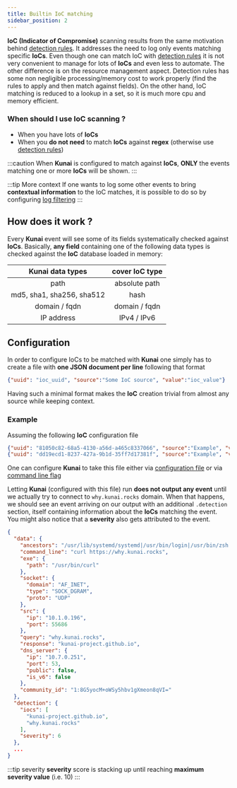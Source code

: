 ```yaml
---
title: Builtin IoC matching
sidebar_position: 2
---
```


**IoC (Indicator of Compromise)** scanning results from the same motivation behind [detection rules](./rule_configuration). It addresses the need to log only events matching specific **IoCs**. Even though one can match IoC with [detection rules](./rule_configuration) it is not very convenient to manage for lots of **IoCs** and even less to automate. The other difference is on the resource management aspect. Detection rules has some non negligible processing/memory cost to work properly (find the rules to apply and then match against fields). On the other hand, IoC matching is reduced to a lookup in a set, so it is much more cpu and memory efficient.

### When should I use IoC scanning ?

* When you have lots of **IoCs**
* When you **do not need** to match **IoCs** against **regex** (otherwise use [detection rules](./rule_configuration))

:::caution
When **Kunai** is configured to match against **IoCs**, **ONLY** the events matching one or more **IoCs** will be shown.
:::

:::tip More context
If one wants to log some other events to bring **contextual information** to the IoC matches, it is possible to do so by configuring [log filtering](./rule_configuration#filtering-rules)
:::

## How does it work ?

Every **Kunai** event will see some of its fields systematically checked against **IoCs**. Basically, **any field** containing one of the following data types is checked against the **IoC** database loaded in memory:

| Kunai data types | cover IoC type |
|:------------:|:----------------:|
| path         | absolute path  |
| md5, sha1, sha256, sha512 | hash |
| domain / fqdn | domain / fqdn |
| IP address | IPv4 / IPv6    |

## Configuration

In order to configure IoCs to be matched with **Kunai** one simply has to create a file with **one JSON document per line** following that format

```json
{"uuid": "ioc_uuid", "source":"Some IoC source", "value":"ioc_value"}
```

Having such a minimal format makes the **IoC** creation trivial from almost any source while keeping context.

### Example

Assuming the following **IoC** configuration file

```json
{"uuid": "81050c82-68a5-4130-a56d-a465c8337066", "source":"Example", "value":"why.kunai.rocks", "severity": 4}
{"uuid": "dd19ecd1-8237-427a-9b1d-35ff7d17381f", "source":"Example", "value":"kunai.rocks", "severity": 2}
```

One can configure **Kunai** to take this file either via [configuration file](/docs/configuration#configuration-file) or via [command line flag](/docs/configuration#advanced-cli-usage)

Letting **Kunai** (configured with this file) run  **does not output any event** until we actually try to connect to `why.kunai.rocks` domain. When that happens, we should see an event arriving on our output with an additional `.detection` section, itself containing information about the **IoCs** matching the event. You might also notice that a **severity** also gets attributed to the event.


```json
{
  "data": {
    "ancestors": "/usr/lib/systemd/systemd|/usr/bin/login|/usr/bin/zsh|/usr/bin/bash|/usr/bin/xinit|/usr/bin/i3|/usr/bin/bash|/usr/bin/urxvt|/usr/bin/zsh",
    "command_line": "curl https://why.kunai.rocks",
    "exe": {
      "path": "/usr/bin/curl"
    },
    "socket": {
      "domain": "AF_INET",
      "type": "SOCK_DGRAM",
      "proto": "UDP"
    },
    "src": {
      "ip": "10.1.0.196",
      "port": 55686
    },
    "query": "why.kunai.rocks",
    "response": "kunai-project.github.io",
    "dns_server": {
      "ip": "10.7.0.251",
      "port": 53,
      "public": false,
      "is_v6": false
    },
    "community_id": "1:8G5yocM+oWSy5hbv1gXmeon8qVI="
  },
  "detection": {
    "iocs": [
      "kunai-project.github.io",
      "why.kunai.rocks"
    ],
    "severity": 6
  },
  ...
}
```

:::tip severity
**severity** score is stacking up until reaching **maximum severity value** (i.e. 10)
:::